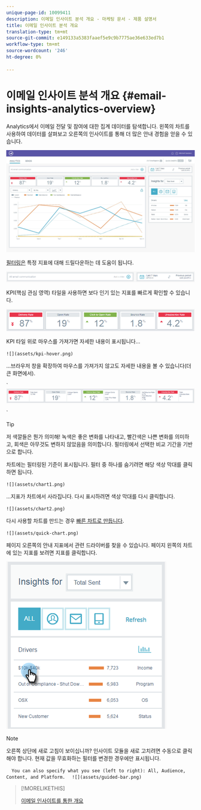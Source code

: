 ```yaml
---
unique-page-id: 10099411
description: 이메일 인사이트 분석 개요 - 마케팅 문서 - 제품 설명서
title: 이메일 인사이트 분석 개요
translation-type: tm+mt
source-git-commit: e149133a5383faaef5e9c9b7775ae36e633ed7b1
workflow-type: tm+mt
source-wordcount: '246'
ht-degree: 0%

---
```



# 이메일 인사이트 분석 개요 {#email-insights-analytics-overview}

Analytics에서 이메일 전달 및 참여에 대한 집계 데이터를 탐색합니다. 왼쪽의 차트를 사용하여 데이터를 살펴보고 오른쪽의 인사이트를 통해 더 많은 안내 경험을 얻을 수 있습니다.

![](assets/emailanalytics-1.jpg)

[필터링은](filtering-in-email-insights.md) 특정 지표에 대해 드릴다운하는 데 도움이 됩니다.

![](assets/filter-field.png)

KPI(핵심 관심 영역) 타일을 사용하면 보다 인기 있는 지표를 빠르게 확인할 수 있습니다.

![](assets/kpi.png)

KPI 타일 위로 마우스를 가져가면 자세한 내용이 표시됩니다...

` ![](assets/kpi-hover.png)  
`

...브라우저 창을 확장하여 마우스를 가져가지 않고도 자세한 내용을 볼 수 있습니다(더 큰 화면에서).

` ![](assets/kpi-wide.png)

`

>[!TIP]
>
>저 색깔들은 뭔가 의미해! 녹색은 좋은 변화를 나타내고, 빨간색은 나쁜 변화를 의미하고, 회색은 아무것도 변하지 않았음을 의미합니다. 필터링에서 선택한 비교 기간을 기반으로 합니다.

차트에는 필터링된 기준이 표시됩니다. 필터 중 하나를 숨기려면 해당 색상 막대를 클릭하면 됩니다.

` ![](assets/chart1.png)  
`

...지표가 차트에서 사라집니다. 다시 표시하려면 색상 막대를 다시 클릭합니다.

` ![](assets/chart2.png)  
`

다시 사용할 차트를 만드는 경우 [빠른 차트로 만듭니다](email-insights-quick-charts.md).

` ![](assets/quick-chart.png)  
`

페이지 오른쪽의 안내 지표에서 관련 드라이버를 찾을 수 있습니다. 페이지 왼쪽의 차트에 있는 지표를 보려면 지표를 클릭합니다.

![](assets/guided-metrics-ps.png)

>[!NOTE]
>
>오른쪽 상단에 새로 고침이 보이십니까? 인사이트 모듈을 새로 고치려면 수동으로 클릭해야 합니다. 현재 값을 무효화하는 필터를 변경한 경우에만 표시됩니다.

`  
You can also specify what you see (left to right): All, Audience, Content, and Platform.  
`  ` ![](assets/guided-bar.png)  
`

>[!MORELIKETHIS]
>
>[이메일 인사이트를 통한 개요](email-insights-sends-overview.md)

